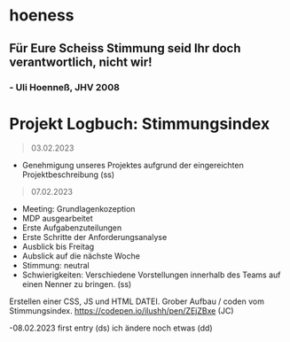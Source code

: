 # hoeness

## Für Eure Scheiss Stimmung seid Ihr doch verantwortlich, nicht wir!

### - Uli Hoenneß, JHV 2008

# Projekt Logbuch: Stimmungsindex

> 03.02.2023

- Genehmigung unseres Projektes aufgrund der eingereichten Projektbeschreibung (ss)

> 07.02.2023

- Meeting: Grundlagenkozeption
- MDP ausgearbeitet
- Erste Aufgabenzuteilungen
- Erste Schritte der Anforderungsanalyse
- Ausblick bis Freitag
- Aubslick auf die nächste Woche
- Stimmung: neutral
- Schwierigkeiten: Verschiedene Vorstellungen innerhalb des Teams auf einen Nenner zu bringen. (ss)


Erstellen einer CSS, JS und HTML DATEI. Grober Aufbau / coden vom Stimmungsindex. 
https://codepen.io/ilushh/pen/ZEjZBxe
(JC)

-08.02.2023 first entry (ds)
ich ändere noch etwas (dd)

